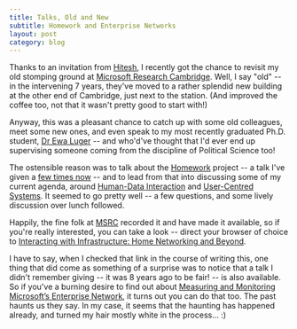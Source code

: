 ```yaml
---
title: Talks, Old and New
subtitle: Homework and Enterprise Networks
layout: post
category: blog
---
```


Thanks to an invitation from [Hitesh][], I recently got the chance to revisit my
old stomping ground at [Microsoft Research Cambridge][msrc]. Well, I say "old"
-- in the intervening 7 years, they've moved to a rather splendid new building
at the other end of Cambridge, just next to the station. (And improved the
coffee too, not that it wasn't pretty good to start with!)

Anyway, this was a pleasant chance to catch up with some old colleagues, meet
some new ones, and even speak to my most recently graduated Ph.D. student,
[Dr Ewa Luger][ewa] -- and who'd've thought that I'd ever end up supervising
someone coming from the discipline of Political Science too!

The ostensible reason was to talk about the [Homework][] project -- a talk I've
given a [few times now][stanford] -- and to lead from that into discussing some
of my current agenda, around [Human-Data Interaction][hdi] and
[User-Centred Systems][research]. It seemed to go pretty well -- a few
questions, and some lively discussion over lunch followed.

Happily, the fine folk at [MSRC][] recorded it and have made it available, so if
you're really interested, you can take a look -- direct your browser of choice to [Interacting with Infrastructure: Home Networking and Beyond](http://research.microsoft.com/apps/video/default.aspx?id=238157).

I have to say, when I checked that link in the course of writing this, one thing
that did come as something of a surprise was to notice that a talk I didn't
remember giving -- it was 8 years ago to be fair! -- is also available. So if
you've a burning desire to find out about
[Measuring and Monitoring Microsoft’s Enterprise Network](http://research.microsoft.com/apps/video/default.aspx?id=104278),
it turns out you can do that too. The past haunts us they say. In my case, it
seems that the haunting has happened already, and turned my hair mostly white in
the process... :)

[hdi]: http://hdiresearch.org/
[homework]: http://homenetworks.ac.uk/
[stanford]: https://www.youtube.com/watch?v=AdtVSrazVaQ
[research]: http://mort.io/research/
[ewa]: http://research.microsoft.com/en-us/people/a-ewluge/
[hitesh]: http://research.microsoft.com/en-us/um/people/hiballan/
[msrc]: http://research.microsoft.com/en-us/labs/cambridge/
